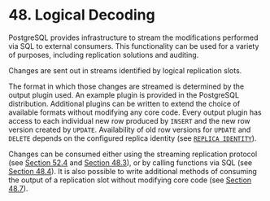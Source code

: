 # 48. Logical Decoding

PostgreSQL provides infrastructure to stream the modifications performed via SQL to external consumers. This functionality can be used for a variety of purposes, including replication solutions and auditing.

Changes are sent out in streams identified by logical replication slots.

The format in which those changes are streamed is determined by the output plugin used. An example plugin is provided in the PostgreSQL distribution. Additional plugins can be written to extend the choice of available formats without modifying any core code. Every output plugin has access to each individual new row produced by `INSERT` and the new row version created by `UPDATE`. Availability of old row versions for `UPDATE` and `DELETE` depends on the configured replica identity \(see [`REPLICA IDENTITY`](https://www.postgresql.org/docs/13/sql-altertable.html#SQL-CREATETABLE-REPLICA-IDENTITY)\).

Changes can be consumed either using the streaming replication protocol \(see [Section 52.4](https://www.postgresql.org/docs/13/protocol-replication.html) and [Section 48.3](https://www.postgresql.org/docs/13/logicaldecoding-walsender.html)\), or by calling functions via SQL \(see [Section 48.4](https://www.postgresql.org/docs/13/logicaldecoding-sql.html)\). It is also possible to write additional methods of consuming the output of a replication slot without modifying core code \(see [Section 48.7](https://www.postgresql.org/docs/13/logicaldecoding-writer.html)\).

